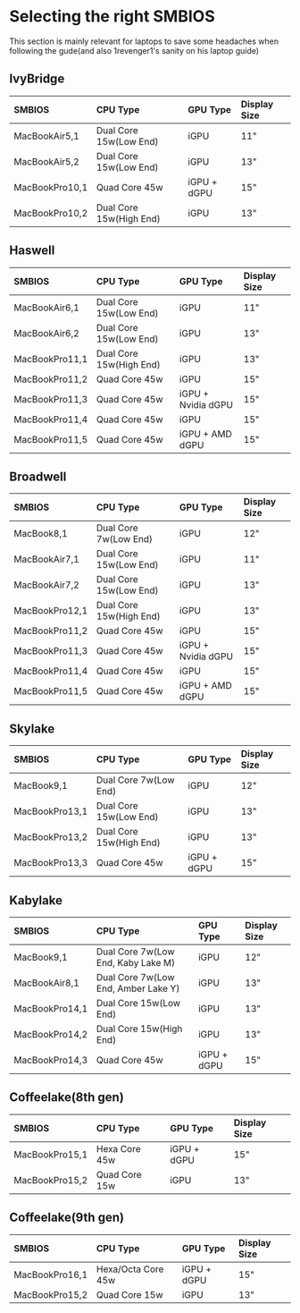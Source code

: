 # Selecting the right SMBIOS

This section is mainly relevant for laptops to save some headaches when following the gude(and also 1revenger1's sanity on his laptop guide)

## IvyBridge

| SMBIOS | CPU Type | GPU Type | Display Size |
| :--- | :--- | :--- | :--- |
| MacBookAir5,1 | Dual Core 15w(Low End) | iGPU | 11" |
| MacBookAir5,2 | Dual Core 15w(Low End) | iGPU | 13" |
| MacBookPro10,1 | Quad Core 45w | iGPU + dGPU | 15" |
| MacBookPro10,2 | Dual Core 15w(High End) | iGPU | 13" |

## Haswell

| SMBIOS | CPU Type | GPU Type | Display Size |
| :--- | :--- | :--- | :--- |
| MacBookAir6,1 | Dual Core 15w(Low End) | iGPU | 11" |
| MacBookAir6,2 | Dual Core 15w(Low End) | iGPU | 13" |
| MacBookPro11,1 | Dual Core 15w(High End) | iGPU | 13" |
| MacBookPro11,2 | Quad Core 45w | iGPU | 15" |
| MacBookPro11,3 | Quad Core 45w | iGPU + Nvidia dGPU | 15" |
| MacBookPro11,4 | Quad Core 45w | iGPU | 15" |
| MacBookPro11,5 | Quad Core 45w | iGPU + AMD dGPU | 15" |

## Broadwell

| SMBIOS | CPU Type | GPU Type | Display Size |
| :--- | :--- | :--- | :--- |
| MacBook8,1 | Dual Core 7w(Low End) | iGPU | 12" |
| MacBookAir7,1 | Dual Core 15w(Low End) | iGPU | 11" |
| MacBookAir7,2 | Dual Core 15w(Low End) | iGPU | 13" |
| MacBookPro12,1 | Dual Core 15w(High End) | iGPU | 13" |
| MacBookPro11,2 | Quad Core 45w | iGPU | 15" |
| MacBookPro11,3 | Quad Core 45w | iGPU + Nvidia dGPU | 15" |
| MacBookPro11,4 | Quad Core 45w | iGPU | 15" |
| MacBookPro11,5 | Quad Core 45w | iGPU + AMD dGPU | 15" |

## Skylake

| SMBIOS | CPU Type | GPU Type | Display Size |
| :--- | :--- | :--- | :--- |
| MacBook9,1 | Dual Core 7w(Low End) | iGPU | 12" |
| MacBookPro13,1 | Dual Core 15w(Low End) | iGPU | 13" |
| MacBookPro13,2 | Dual Core 15w(High End) | iGPU | 13" |
| MacBookPro13,3 | Quad Core 45w | iGPU + dGPU | 15" |

## Kabylake

| SMBIOS | CPU Type | GPU Type | Display Size |
| :--- | :--- | :--- | :--- |
| MacBook9,1 | Dual Core 7w(Low End, Kaby Lake M) | iGPU | 12" |
| MacBookAir8,1 | Dual Core 7w(Low End, Amber Lake Y) | iGPU | 13" |
| MacBookPro14,1 | Dual Core 15w(Low End) | iGPU | 13" |
| MacBookPro14,2 | Dual Core 15w(High End) | iGPU | 13" |
| MacBookPro14,3 | Quad Core 45w | iGPU + dGPU | 15" |

## Coffeelake(8th gen)

| SMBIOS | CPU Type | GPU Type | Display Size |
| :--- | :--- | :--- | :--- |
| MacBookPro15,1 | Hexa Core 45w | iGPU + dGPU | 15" |
| MacBookPro15,2 | Quad Core 15w | iGPU | 13" |

## Coffeelake(9th gen)


| SMBIOS | CPU Type | GPU Type | Display Size |
| :--- | :--- | :--- | :--- |
| MacBookPro16,1 | Hexa/Octa Core 45w | iGPU + dGPU | 15" |
| MacBookPro15,2 | Quad Core 15w | iGPU | 13" |